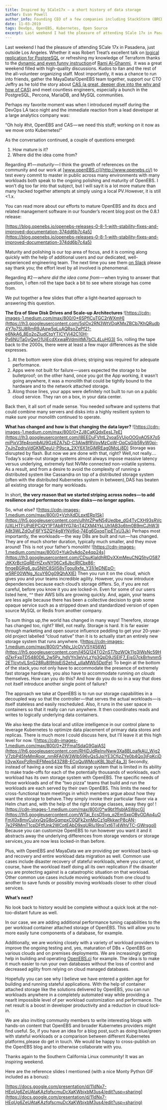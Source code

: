 ```yaml
---
title: Inspired by SCale17x — a short history of data storage
author: Evan Powell
author_info: Founding CEO of a few companies including StackStorm (BRCD) and Nexenta — and CEO & Chairman of OpenEBS/MayaData. ML and DevOps and Python, oh my!
date: 11-03-2019
tags: DevOps, OpenEBS, Kubernetes, Open Source
excerpt: Last weekend I had the pleasure of attending SCale 17x in Pasadena, just outside Los Angeles. Whether it was Robert Treat’s excellent talk on logical replication for PostgreSQL or refreshing my knowledge of Terraform
---
```


Last weekend I had the pleasure of attending SCale 17x in Pasadena, just outside Los Angeles. Whether it was Robert Treat’s excellent talk on [logical replication for PostgreSQL](https://www.socallinuxexpo.org/scale/17x/presentations/postgres-logical-replication-lets-do-it-live) or refreshing my knowledge of Terraform thanks to the [dynamic and even funny instruction](https://www.socallinuxexpo.org/scale/17x/presentations/terraform-50-minutes) of [Rami Al-Ghanmi](https://twitter.com/alghanmi),  it was a great weekend filled with high-quality discussions. Kudos to Ilan and the rest of the all-volunteer organizing staff. Most importantly, it was a chance to run into friends, gather the MayaData/OpenEBS team together, support our CTO Jeffry as he told the story about [CAS (a great, deeper dive into the why and how of CAS)](https://www.socallinuxexpo.org/scale/17x/presentations/container-attached-storage-cas-openebs) and meet countless engineers, especially a bunch in the PostgreSQL, Percona, MariaDB, and MySQL communities.

Perhaps my favorite moment was when I introduced myself during the DevOps LA taco night and the immediate reaction from a lead developer at a large analytics company was:

“Oh holy #hit, OpenEBS and CAS — we need this stuff; working on it now as we move onto Kubernetes!”

As the conversation continued, a couple of questions emerged:

1. How mature is it?
2. Where did the idea come from?

Regarding #1 — *maturity* — I think the growth of references on the community and our work at [www.openEBS.ci](http://www.openebs.ci/) to test every commit to master in public across many environments with many workloads both speak to the ongoing polishing and maturity of OpenEBS. I won’t dig too far into that subject, but I will say it is a lot more mature than many hacked together attempts at simply using a local PV. However, it is still <1.x.

You can read more about our efforts to mature OpenEBS and its docs and related management software in our founder’s recent blog post on the 0.8.1 release:

[https://blog.openebs.io/openebs-releases-0-8-1-with-stability-fixes-and-improved-documentation-374dd6b7c4a5](https://blog.openebs.io/openebs-releases-0-8-1-with-stability-fixes-and-improved-documentation-374dd6b7c4a5)

Maturity and polishing is our top area of focus, and it is coming along quickly with the help of additional users and our dedicated, well-experienced engineering team. The next time you see them [on Slack](https://openebs-community.slack.com/) please say thank you; the effort level by all involved is phenomenal.

Regarding #2 — *where did the idea come from* — when trying to answer that question, I often roll the tape back a bit to see where storage has come from.

We put together a few slides that offer a light-hearted approach to answering this question.

**The Era of Slow Disk Drives and Scale-up Architectures**
![https://cdn-images-1.medium.com/max/800/0*6SPflCuTGC2rWXmH](https://lh3.googleusercontent.com/5sIOx2RN3WtVDqKMxZBCb7KhQRudb4Y7p7SlJ8RmR9JAqw5qLuAQRsoZePf21-e6NkA6_8Eo2oZIudCtqYTICYVj42C10H-Px6NUTaGyQwO1UjEcdXxwaRVdmijtMi7bCL4LuHG3)
So, rolling the tape back to the 2000s, there were at least a few major differences as the slide expresses.

1. At the bottom were slow disk drives; striping was required for adequate performance.
2. Apps were not built for failure — users expected the storage to be bulletproof; on the other hand, once you got the App working, it wasn’t going anywhere, it was a monolith that could be tightly bound to the hardware and to the network attached storage.
3. Along those lines, your apps were definitely not built to run on a public cloud service. They ran on a box, in your data center.

Back then, it all sort of made sense. You needed software and systems that could combine many servers and disks into a highly resilient system to make sure your monolith continued to operate.

**What has changed and how is that changing the data layer?**
![https://cdn-images-1.medium.com/max/800/0*ZJ8CaKQdxEesL7eE](https://lh3.googleusercontent.com/I8EEDuFVhtL2yoa5VUjoOOGvAO5X7o5miPjxV3fe4rombAU9Gz6ZA7sD-C3Alw8fRVpyMzCqW-OqCsGib5RyW0pi-7xJnZpdruVdGKMDeuU-P9sca_2XY6X1itGjMREag0MoLj8D)
Storage was disrupted by flash. But now we are done with that, right? Well, not really…. Today’s scale-out storage systems almost always impose massive latency versus underlying, extremely fast NVMe connected non-volatile systems. As a result, and from a desire to avoid the complexity of running a distributed system like Cassandra on top of a distributed storage system (often with the distributed Kubernetes system in between), DAS has beaten all existing storage for many workloads.

In short, **the very reason that we started striping across nodes — to add resilience and performance to slow disks — no longer applies.**

So, what else?
![https://cdn-images-1.medium.com/max/800/0*VzhXdDLpxtERp1Sk](https://lh5.googleusercontent.com/uIhhtZPwN54Uedbe_dG4TvCXH93sRVcjUXLHTFUPdEPCiQY1PTAbR1YG74riT4ZXM4YkLUh1AB3o6tm0B9mCJhW3IA8t3WLZdOuF6FYSZQY4g8YNV6jd-74Eg6GxoqTipETxU3Jk)
Perhaps most importantly, the workloads — the way DBs are built and run — has changed. They are of much shorter duration, typically much smaller, and they move around! This is not your father’s monolith!
![https://cdn-images-1.medium.com/max/800/0*Yuk0vAdoZe4qp24s](https://lh3.googleusercontent.com/CDsuKlaIdhRlDvXXmMeuCNQ5hyO587JtKXrBctGqRErHZxvNY06Cx6JbclRlCbx86-fmgeBGRg6_guSNItC8SII58vTgou9xfe_Y31i1eDNEpO-w5RF00WNg_XcuY6Og09QhAXIE)
Then you run it on the cloud, which gives you and your teams incredible agility. However, you now introduce dependencies because each cloud’s storage differs. So, if you are not careful, before you know it you are locked-in. Even for some of our users listed here, ^^ their AWS bills are growing quickly. And, again, your teams are less agile because there has been a collective decision to grab some opaque service such as a stripped down and standardized version of open source MySQL or Redis from another company.

To sum things up, the world has changed in many ways! Therefore, storage has changed too, right? Well, not really. Storage is hard. It is far easier through marketing and open source influence peddling to get your 20-year-old project labelled “cloud native” than it is to actually start an entirely new storage system that runs anywhere.
![https://cdn-images-1.medium.com/max/800/0*vNlv_UcOVV5Y456W](https://lh5.googleusercontent.com/I45Q124TO2nST7bzWOk11g3IWsNc59HdZkrFxpTD5480D6_2w5Px_hdVYn3eVvLzYg3QpD9JSEIF7_EjsG7ckBrhvnm52ETIcytvlLSnG28Ru8I9hIpEiS2ehd_uIIaMWb5DptFe)
To begin at the bottom of the stack, you not only have to accommodate the presence of extremely fast storage hardware, you also have to accommodate running *on clouds* themselves. How can you do this? And how do you do so in a way that does not itself introduce another single point of failure?

The approach we take at OpenEBS is to run our storage capabilities in a decoupled way so that the controller — that serves the actual workloads — is itself stateless and easily rescheduled. Also, it runs in the user space in containers so that it really can run anywhere. It then coordinates reads and writes to logically underlying data containers.

We also keep the data local and utilize intelligence in our control plane to leverage Kubernetes to optimize data placement of primary data stores and replicas. There is much more I could discuss here, but I’ll leave it at this high level for now.
![https://cdn-images-1.medium.com/max/800/0*ZFFma1SdaG9GaiAS](https://lh6.googleusercontent.com/RHiDJdReInvNww3Xa8BLpafkAU_Wig2V7zbP45feMmRoqr_nmRFA0W3WIb596vQsSJqjYE3CfjzZYe0b4Qo3jFpKcjDIi3ywXqxPzRmjEFMepS43Z8B-ECoQuWMcoKBL3bzF4a_3)
Secondly, instead of having a one size fits all storage system that is limited in its ability to make trade-offs for each of the potentially thousands of workloads, each workload has its own storage system with OpenEBS. The specific needs of those workloads and of the “two pizza” teams that build and run the workloads are each served by their own OpenEBS. This limits the need for cross-functional team meetings in which members argue about how they want the storage to behave. They simply invoke their particular flavor via a Helm chart and, with the help of the right storage classes, away they go!
![https://cdn-images-1.medium.com/max/800/0*w9bt1flsblASWqcG](https://lh5.googleusercontent.com/WTaj_EcsD5vq_q2EmSxpOByODAp4uOFmX0x8mvCulxvQsG8pGqmpxC0QFk2xnMpCz1qRkkwrP8cAN-7e2PRMmT1cpDFtfUnk2WCptEAbD9xqURIu19rqTxt6Tj4WhVTC-GWrsgoI)
Because you can customize OpenEBS to run however you want it and it abstracts away the underlying differences from storage vendors or storage services, you are now less locked-in than before.

Plus, with OpenEBS and MayaData we are providing per workload back-up and recovery and entire workload data migration as well. Common use cases include disaster recovery of stateful workloads, where you cannot, of course, have the workload itself doing all its own replication if the disaster you are protecting against is a catastrophic situation on that workload. Other common use cases include moving workloads from one cloud to another to save funds or possibly moving workloads closer to other cloud services.

**What’s next?**

No look back to history would be complete without a quick look at the not-too-distant future as well.

In our case, we are adding additional performance tuning capabilities to the per workload container attached storage of OpenEBS. This will allow you to more easily tune components of a database, for example.

Additionally, we are working closely with a variety of workload providers to improve the ongoing testing and, yes, maturation of DBs + OpenEBS on various clouds and on premises deployments. We are increasingly getting help in building and operating [OpenEBS.ci](http://openebs.ci/) for example. The idea is to make it much easier to run your own databases without the loss of control and decreased agility from relying on cloud managed databases.

Hopefully you can see why I believe we have entered a golden age for building and running stateful applications. With the help of container attached storage like the solutions delivered by OpenEBS, you can run workloads anywhere in a completely automated way while providing a nearlt impossible level of per workload customization and performance. The net result is a boost in developer productivity and a reduction in cloud lock-in.

We are also inviting community members to write interesting blogs with hands-on content that OpenEBS and broader Kubernetes providers might find useful. So, if you have an idea for a blog post, such as doing blue/green with stateful workloads or a comparison between different Kubernetes platforms, please do get in touch. We would be happy to cross-publish on the OpenEBS blog and to otherwise collaborate with you.

Thanks again to the Southern California Linux community! It was an inspiring weekend.

Here are the reference slides I mentioned (with a nice Monty Python GIF included as a bonus):

[https://docs.google.com/presentation/d/11dNx7-HEqUg6ZeUAtaKAzfqfscmuDcXaKWbjxbM3us4/edit?usp=sharing](https://docs.google.com/presentation/d/11dNx7-HEqUg6ZeUAtaKAzfqfscmuDcXaKWbjxbM3us4/edit?usp=sharing)

